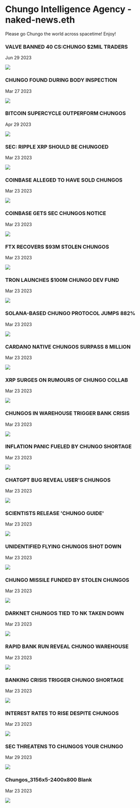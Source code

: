 # Chungo Intelligence Agency - naked-news.eth

Please go Chungo the world across spacetime! Enjoy!

### VALVE BANNED 40 CS:CHUNGO $2MIL TRADERS

Jun 29 2023

<kbd><img src="naked-news/valvebanned40cschungo2miltraders.png" /></kbd>

### CHUNGO FOUND DURING BODY INSPECTION

Mar 27 2023

<kbd><img src="naked-news/chungofoundduringbodyinspection.png" /></kbd>

### BITCOIN SUPERCYCLE OUTPERFORM CHUNGOS

Apr 29 2023

<kbd><img src="naked-news/bitcoinsupercycleoutperformchungos.png" /></kbd>

### SEC: RIPPLE XRP SHOULD BE CHUNGOED

Mar 23 2023

<kbd><img src="naked-news/secripplexrpshouldbechungoed.png" /></kbd>

### COINBASE ALLEGED TO HAVE SOLD CHUNGOS

Mar 23 2023

<kbd><img src="naked-news/coinbaseallegedtohavesoldchungos.png" /></kbd>

### COINBASE GETS SEC CHUNGOS NOTICE

Mar 23 2023

<kbd><img src="naked-news/coinbasegetssecchungosnotice.png" /></kbd>

### FTX RECOVERS $93M STOLEN CHUNGOS

Mar 23 2023

<kbd><img src="naked-news/ftxrecovers93mstolenchungos.png" /></kbd>

### TRON LAUNCHES $100M CHUNGO DEV FUND

Mar 23 2023

<kbd><img src="naked-news/tronlaunches100mchungodevfund.png" /></kbd>

### SOLANA-BASED CHUNGO PROTOCOL JUMPS 882%

Mar 23 2023

<kbd><img src="naked-news/solanabasedchungoprotocoljumps882.png" /></kbd>

### CARDANO NATIVE CHUNGOS SURPASS 8 MILLION

Mar 23 2023

<kbd><img src="naked-news/cardanonativechungossurpass8million.png" /></kbd>

### XRP SURGES ON RUMOURS OF CHUNGO COLLAB

Mar 23 2023

<kbd><img src="naked-news/xrpsurgesonrumoursofchungocollab.png" /></kbd>

### CHUNGOS IN WAREHOUSE TRIGGER BANK CRISIS

Mar 23 2023

<kbd><img src="naked-news/chungosinwarehousetriggerbankcrisis.png" /></kbd>

### INFLATION PANIC FUELED BY CHUNGO SHORTAGE

Mar 23 2023

<kbd><img src="naked-news/inflationpanicfueledbychungoshortage.png" /></kbd>

### CHATGPT BUG REVEAL USER'S CHUNGOS

Mar 23 2023

<kbd><img src="naked-news/chatgptbugrevealuserschungos.png" /></kbd>

### SCIENTISTS RELEASE 'CHUNGO GUIDE'

Mar 23 2023

<kbd><img src="naked-news/scientistsreleasechungoguide.png" /></kbd>

### UNIDENTIFIED FLYING CHUNGOS SHOT DOWN

Mar 23 2023

<kbd><img src="naked-news/unidentifiedflyingchungosshotdown.png" /></kbd>

### CHUNGO MISSILE FUNDED BY STOLEN CHUNGOS

Mar 23 2023

<kbd><img src="naked-news/chungomissilefundedbystolenchungos.png" /></kbd>

### DARKNET CHUNGOS TIED TO NK TAKEN DOWN

Mar 23 2023

<kbd><img src="naked-news/darknetchungostiedtonktakendown.png" /></kbd>

### RAPID BANK RUN REVEAL CHUNGO WAREHOUSE

Mar 23 2023

<kbd><img src="naked-news/rapidbankrunrevealchungowarehouse.png" /></kbd>

### BANKING CRISIS TRIGGER CHUNGO SHORTAGE

Mar 23 2023

<kbd><img src="naked-news/bankingcrisistriggerchungoshortage.png" /></kbd>

### INTEREST RATES TO RISE DESPITE CHUNGOS

Mar 23 2023

<kbd><img src="naked-news/interestratestorisedespitechungos.png" /></kbd>

### SEC THREATENS TO CHUNGOS YOUR CHUNGO

Mar 29 2023

<kbd><img src="naked-news/secthreatenstochungosyourchungo.png" /></kbd>

### Chungos_3156x5-2400x800 Blank

Mar 23 2023

<kbd><img src="naked-news/Chungos_3156x5-2400x800.png" /></kbd>
